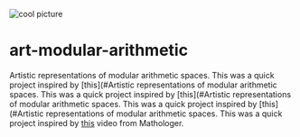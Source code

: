 ![cool picture](https://github.com/metriczulu/art-modular-arithmetic/blob/master/life%202.png)
# art-modular-arithmetic
Artistic representations of modular arithmetic spaces.  This was a quick project inspired by [this](#Artistic representations of modular arithmetic spaces.  This was a quick project inspired by [this](#Artistic representations of modular arithmetic spaces.  This was a quick project inspired by [this](#Artistic representations of modular arithmetic spaces.  This was a quick project inspired by [this](#https://www.youtube.com/watch?v=qhbuKbxJsk8&) video from Mathologer.
